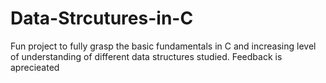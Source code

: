 # Data-Strcutures-in-C
Fun project to fully grasp the basic fundamentals in C and increasing level of understanding of different data structures studied. Feedback is aprecieated
